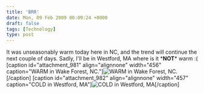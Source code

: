 ```yaml
---
title: 'BRR'
date: Mon, 09 Feb 2009 00:09:24 +0000
draft: false
tags: [Technology]
type: post
---
```


It was unseasonably warm today here in NC, and the trend will continue the next couple of days. Sadly, I'll be in Westford, MA where is it \***NOT**\* warm :( \[caption id="attachment\_981" align="alignnone" width="456" caption="WARM in Wake Forest, NC."\]![WARM in Wake Forest, NC.](http://zeusville.files.wordpress.com/2009/02/wakeforest.png "wakeforest")\[/caption\] \[caption id="attachment\_982" align="alignnone" width="457" caption="COLD in Westford, MA"\]![COLD in Westford, MA](http://zeusville.files.wordpress.com/2009/02/westford.png "westford")\[/caption\]